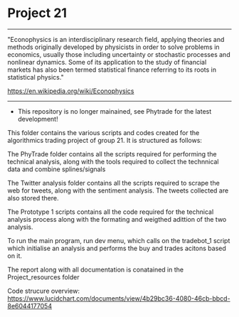 # Project 21
_______________________________________________________________________________________________
"Econophysics is an interdisciplinary research field, applying theories and methods originally developed by physicists
in order to solve problems in economics, usually those including uncertainty or stochastic processes
and nonlinear dynamics. Some of its application to the study of financial markets has also been termed
statistical finance referring to its roots in statistical physics."

https://en.wikipedia.org/wiki/Econophysics
_______________________________________________________________________________________________

- This repository is no longer mainained, see Phytrade for the latest development!

This folder contains the various scripts and codes created for the algorithmics trading 
project of group 21. It is structured as follows:

The PhyTrade folder contains all the scripts required for performing the technical
analysis, along with the tools required to collect the technnical data and combine
splines/signals

The Twitter analysis folder contains all the scripts required to scrape the web for
tweets, along with the sentiment analysis. The tweets collected are also stored there.

The Prototype 1 scripts contains all the code required for the technical analysis
process along with the formating and weigthed adittion of the two analysis.

To run the main program, run dev menu, which calls on the tradebot_1 script which initialise
an analysis and performs the buy and trades acitons based on it.

The report along with all documentation is conatained in the Project_resources folder

Code strucure overview:
https://www.lucidchart.com/documents/view/4b29bc36-4080-46cb-bbcd-8e6044177054
